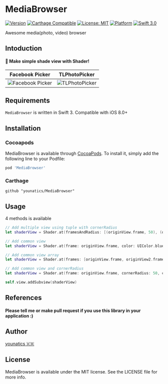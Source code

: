 # MediaBrowser
[![Version](https://img.shields.io/cocoapods/v/MediaBrowser.svg?style=flat)](http://cocoapods.org/pods/MediaBrowser)
[![Carthage Compatible](https://img.shields.io/badge/Carthage-compatible-4BC51D.svg?style=flat)](https://github.com/Carthage/Carthage)
[![License: MIT](https://img.shields.io/badge/license-MIT-blue.svg?style=flat)](https://github.com/younatics/MediaBrowser/blob/master/LICENSE)
[![Platform](https://img.shields.io/cocoapods/p/MediaBrowser.svg?style=flat)](http://cocoapods.org/pods/MediaBrowser)
[![Swift 3.0](https://img.shields.io/badge/Swift-3.0-orange.svg?style=flat)](https://developer.apple.com/swift/)

Awesome media(photo, video) browser

## Intoduction
#### 🌃 Make simple shade view with Shader!

| Facebook Picker | TLPhotoPicker  |
| ------------- | ------------- |
| ![Facebook Picker](Images/facebook_ex.gif)  | ![TLPhotoPicker](Images/tlphotopicker_ex.gif)  |

## Requirements

`MediaBrowser` is written in Swift 3. Compatible with iOS 8.0+

## Installation

### Cocoapods

MediaBrowser is available through [CocoaPods](http://cocoapods.org). To install
it, simply add the following line to your Podfile:

```ruby
pod 'MediaBrowser'
```
### Carthage
```
github "younatics/MediaBrowser"
```

## Usage
4 methods is available
```Swift 
// Add multiple view using tuple with cornerRadius
let shaderView = Shader.at(framesAndRadius: [(originView.frame, 50), (originView2.frame, 0)], color: UIColor.black.withAlphaComponent(0.5))

// Add common view
let shaderView = Shader.at(frame: originView.frame, color: UIColor.blue.withAlphaComponent(0.3))

// Add common view array
let shaderView = Shader.at(frames: [originView.frame, originView2.frame], color: UIColor.black.withAlphaComponent(0.5))

// Add common view and cornerRadius
let shaderView = Shader.at(frame: originView.frame, cornerRadius: 50, color: UIColor.black.withAlphaComponent(0.5))

self.view.addSubview(shaderView)
```

## References
#### Please tell me or make pull request if you use this library in your application :) 

## Author
[younatics 🇰🇷](http://younatics.github.io)

## License
MediaBrowser is available under the MIT license. See the LICENSE file for more info.
